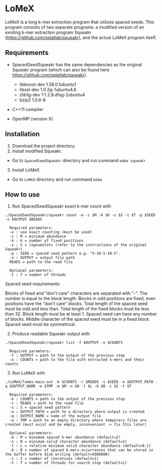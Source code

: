 # LoMeX

LoMeX is a long k-mer extraction program that utilizes spaced seeds. This program consists of two separate programs: a modified version of an existing k-mer extraction program Squeakr (https://github.com/splatlab/squeakr), and the actual LoMeX program itself.

## Requirements
- SpacedSeedSqueakr has the same dependencies as the original Squeakr program (which can also be found here https://github.com/splatlab/squeakr).
  - libboost-dev 1.58.0.1ubuntu1
  - libssl-dev 1.0.2g-1ubuntu4.6
  - zlib1g-dev 1:1.2.8.dfsg-2ubuntu4
  - bzip2 1.0.6-8

- C++11 compiler
- OpenMP (version X)

## Installation

1. Download the project directory.
2. Install modified Squeakr.
- Go to ```SpacedSeedSqueakr``` directory and run command ```make squeakr```
3. Install LoMeX.
- Go to ```LoMeX``` directory and run command ```make```

## How to use

1. Run SpacedSeedSqueakr exact k-mer count with

```
./SpacedSeedSqueakr/squeakr count -e -c $M -k $K -s $S -t $T -p $SEED -o $OUTPUT $READS
  
  Required parameters:
  -e : use exact counting (must be used)
  -c : M = minimum abundance
  -k : K = number of fixed positions
  -s : S = lognumslots (refer to the instructions of the original Squeakr)
  -p : SEED = spaced seed pattern e.g. "5-10-5-10-5".
  -o : OUTPUT = output file path
  READS = path to the read file
  
  Optional parameters:
  -t : T = number of threads
```
  Spaced seed requirements:

  Blocks of fixed and "don't care" characters are separated with "-". The number is equal to the block length. Blocks in odd positions are fixed, even positions have the "don't care" blocks. Total length of the spaced seed must be odd and less than. Total length of the fixed blocks must be less than 32. Block length must be at least 1. Spaced seed can have any number of blocks. Middle character of the spaced seed must be in a fixed block. Spaced seed must be symmetrical.


2. Produce readable Squeakr output with

```
./SpacedSeedSqueakr/squeakr list -f $OUTPUT -o $COUNTS

  Required paramters:
  -f : OUTPUT = path to the output of the previous step
  -o : COUNTS = path to the file with extracted k-mers and their counts
```

3. Run LoMeX with
```
./LoMeX/lomex-main.out -k $COUNTS -r $READS -s $SEED -o $OUTPUT_PATH -q $OUTPUT_NAME -w $TMP -m $M -n $N -l $L -b $B -i $I -t $T
  
  Required parameters:
  -k : COUNTS = path to the output of the previous step
  -r : READS = path to the read file
  -s : S = spaced seed pattern
  -o : OUTPUT_PATH = path to a directory where output is created
  -q : OUTPUT_NAME = name of the output file
  -w : TMP = path to an empty directory where temporary files are created (must exist and be empty, inconvenient -> fix this later)
  
  Optional parameters:
  -m : M = minumum spaced k-mer abundance (default=2)
  -n : N = minimum solid character abundance (default=2)
  -l : L = relative minimum solid character abundance (default=0.1)
  -b : B = number of spaced k-mers occurrences that can be stored in the buffer before disk writing (default=5000000)
  -i : I = number of iterations (default=1)
  -t : T = number of threads for search step (default=1) 
```








